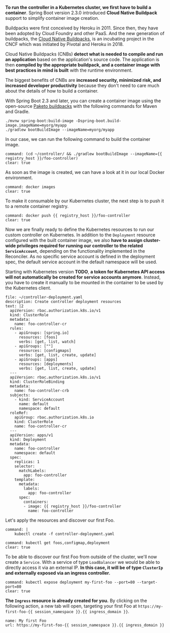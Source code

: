 **To run the controller in a Kubernetes cluster, we first have to build a container**. 
Spring Boot version 2.3.0 introduced **Cloud Native Buildpack** support to simplify container image creation.

Buildpacks were first conceived by Heroku in 2011. Since then, they have been adopted by Cloud Foundry and other PaaS.
And the new generation of buildpacks, the [Cloud Native Buildpacks](https://buildpacks.io), is an incubating project in the CNCF which was initiated by Pivotal and Heroku in 2018.

Cloud Native Buildpacks (CNBs) **detect what is needed to compile and run an application** based on the application's source code.
The application is then **compiled by the appropriate buildpack, and a container image with best practices in mind is built** with the runtime environment.

The biggest benefits of CNBs are **increased security, minimized risk, and increased developer productivity** because they don't need to care much about the details of how to build a container.

With Spring Boot 2.3 and later, you can create a container image using the open-source [Paketo buildpacks](https://paketo.io) with the following commands for Maven and Gradle.
```
./mvnw spring-boot:build-image -Dspring-boot.build-image.imageName=myorg/myapp
./gradlew bootBuildImage --imageName=myorg/myapp
```

In our case, we can run the following command to build the container image.
```terminal:execute
command: (cd ~/controller/ && ./gradlew bootBuildImage --imageName={{ registry_host }}/foo-controller)
clear: true
```

As soon as the image is created, we can have a look at it in our local Docker environment.
```terminal:execute
command: docker images
clear: true
```

To make it consumable by our Kubernetes cluster, the next step is to push it to a remote container registry.
```terminal:execute
command: docker push {{ registry_host }}/foo-controller
clear: true
```

Now we are finally ready to define the Kubernetes resources to run our custom controller on Kubernetes. In addition to the `Deployment` resource configured with the built container image, we also **have to assign cluster-wide privileges required for running our controller to the related `ServiceAccount`**, depending on the functionality implemented in the Reconciler. As no specific service account is defined in the deployment spec, the default service account in the default namespace will be used. 

Starting with Kubernetes version **TODO**, **a token for Kubernetes API access will not automatically be created for service accounts anymore**. Instead, you have to create it manually to be mounted in the container to be used by the Kubernetes client.

```editor:append-lines-to-file
file: ~/controller-deployment.yaml
description: Create controller deployment resources
text: |2
  apiVersion: rbac.authorization.k8s.io/v1
  kind: ClusterRole
  metadata:
    name: foo-controller-cr
  rules:
    - apiGroups: [spring.io]
      resources: [foos]
      verbs: [get, list, watch]
    - apiGroups: [""]
      resources: [configmaps]
      verbs: [get, list, create, update]  
    - apiGroups: [apps]
      resources: [deployments]
      verbs: [get, list, create, update]  
  ---
  apiVersion: rbac.authorization.k8s.io/v1
  kind: ClusterRoleBinding
  metadata:
    name: foo-controller-crb
  subjects:
    - kind: ServiceAccount
      name: default
      namespace: default
  roleRef:
    apiGroup: rbac.authorization.k8s.io
    kind: ClusterRole
    name: foo-controller-cr
  ---
  apiVersion: apps/v1
  kind: Deployment
  metadata:
    name: foo-controller
    namespace: default
  spec:
    replicas: 1
    selector:
      matchLabels:
        app: foo-controller
    template:
      metadata:
        labels:
          app: foo-controller
      spec:
        containers:
        - image: {{ registry_host }}/foo-controller
          name: foo-controller
```

Let's apply the resources and discover our first Foo.
```terminal:execute
command: |
    kubectl create -f controller-deployment.yaml
```
```terminal:execute
command: kubectl get foos,configmap,deployment
clear: true
```

To be able to discover our first Foo from outside of the cluster, we'll now create a `Service`. With a service of type `LoadBalancer` we would be able to directly access it via an external IP. **In this case, it will be of type `ClusterIp` and externally exposed via an ingress controller.**
```terminal:execute
command: kubectl expose deployment my-first-foo --port=80 --target-port=80
clear: true
```
**The `Ingress` resource is already created for you.** By clicking on the following action, a new tab will open, targeting your first Foo at `https://my-first-foo-{{ session_namespace }}.{{ ingress_domain }}`.
```dashboard:create-dashboard
name: My first Foo
url: https://my-first-foo-{{ session_namespace }}.{{ ingress_domain }}
```